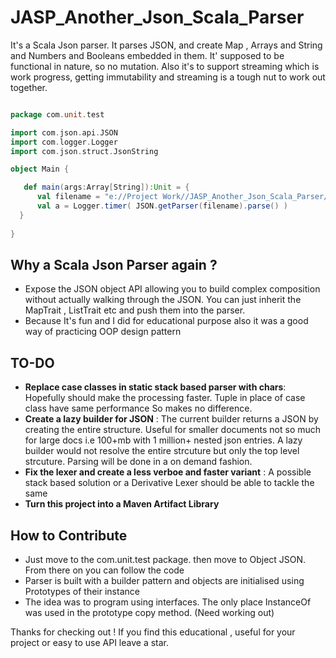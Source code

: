 # JASP_Another_Json_Scala_Parser
It's a Scala Json parser. It parses JSON, and create Map , Arrays and String and Numbers and Booleans embedded in them. It' supposed to be functional in nature, so no mutation. Also it's to support streaming which is work progress, getting immutability and streaming is a tough nut to work out together.  

```scala

package com.unit.test

import com.json.api.JSON
import com.logger.Logger
import com.json.struct.JsonString

object Main {

   def main(args:Array[String]):Unit = {
      val filename = "e://Project Work//JASP_Another_Json_Scala_Parser//JsonParser//test.json"
      val a = Logger.timer( JSON.getParser(filename).parse() )
  }
  
}

```



## Why a Scala Json Parser again ?  
* Expose the JSON object API allowing you to build complex composition without actually walking through the JSON.
  You can just inherit the MapTrait , ListTrait etc and push them into the parser.
* Because It's fun and I did for educational purpose also it was a good way of practicing OOP design pattern  

## TO-DO 

* **Replace case classes in static stack based parser with chars**: Hopefully should make the processing faster. 
    Tuple in place of case class have same performance So makes no difference.
* **Create a lazy builder for JSON** : The current builder returns a JSON by creating the entire structure. 
    Useful for smaller documents not so much for large docs i.e 100+mb with 1 million+ nested json entries.
    A lazy builder would not resolve the entire strcuture but only the top level strcuture. Parsing will be done
    in a on demand fashion.
* **Fix the lexer and create a less verboe and faster variant** : A possible stack based solution or a Derivative Lexer
    should be able to tackle the same
* **Turn this project into a Maven Artifact Library**

## How to Contribute
* Just move to the com.unit.test package. then move to Object JSON. From there on you can follow the code
* Parser is built with a builder pattern and objects are initialised using Prototypes of their instance
* The idea was to program using interfaces. The only place InstanceOf was used in the prototype copy method. (Need working out)  


Thanks for checking out ! If you find this educational , useful for your project or easy to use API leave a star.
